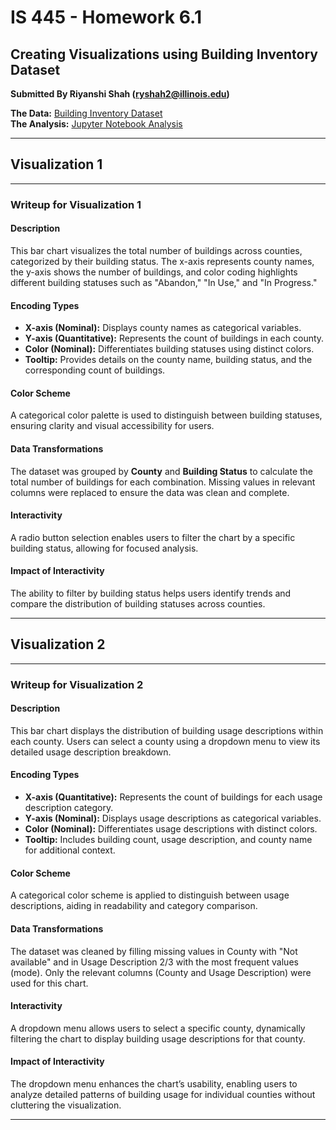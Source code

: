 
# IS 445 - Homework 6.1
## Creating Visualizations using Building Inventory Dataset

**Submitted By Riyanshi Shah (ryshah2@illinois.edu)**

**The Data:** [Building Inventory Dataset](https://raw.githubusercontent.com/UIUC-iSchool-DataViz/is445_data/main/building_inventory.csv)  
**The Analysis:** [Jupyter Notebook Analysis](https://github.com/riyanshi29/is-445-homework6.1/blob/main/Workbook.ipynb)

---

## Visualization 1

<div id="chart1-container"></div>

<script src="https://cdn.jsdelivr.net/npm/vega@5"></script>
<script src="https://cdn.jsdelivr.net/npm/vega-lite@5"></script>
<script src="https://cdn.jsdelivr.net/npm/vega-embed@6"></script>

<script>
  vegaEmbed('#chart1-container', 'chart1.json').catch(console.error);
</script>

---

### **Writeup for Visualization 1**

#### Description  
This bar chart visualizes the total number of buildings across counties, categorized by their building status. The x-axis represents county names, the y-axis shows the number of buildings, and color coding highlights different building statuses such as "Abandon," "In Use," and "In Progress."

#### Encoding Types  
- **X-axis (Nominal):** Displays county names as categorical variables.  
- **Y-axis (Quantitative):** Represents the count of buildings in each county.  
- **Color (Nominal):** Differentiates building statuses using distinct colors.  
- **Tooltip:** Provides details on the county name, building status, and the corresponding count of buildings.

#### Color Scheme  
A categorical color palette is used to distinguish between building statuses, ensuring clarity and visual accessibility for users.

#### Data Transformations  
The dataset was grouped by **County** and **Building Status** to calculate the total number of buildings for each combination. Missing values in relevant columns were replaced to ensure the data was clean and complete.

#### Interactivity  
A radio button selection enables users to filter the chart by a specific building status, allowing for focused analysis.

#### Impact of Interactivity  
The ability to filter by building status helps users identify trends and compare the distribution of building statuses across counties.

---

## Visualization 2

<div id="chart2-container"></div>

<script>
  vegaEmbed('#chart2-container', 'chart2.json').catch(console.error);
</script>

---

### **Writeup for Visualization 2**

#### Description  
This bar chart displays the distribution of building usage descriptions within each county. Users can select a county using a dropdown menu to view its detailed usage description breakdown.

#### Encoding Types  
- **X-axis (Quantitative):** Represents the count of buildings for each usage description category.  
- **Y-axis (Nominal):** Displays usage descriptions as categorical variables.  
- **Color (Nominal):** Differentiates usage descriptions with distinct colors.  
- **Tooltip:** Includes building count, usage description, and county name for additional context.

#### Color Scheme  
A categorical color scheme is applied to distinguish between usage descriptions, aiding in readability and category comparison.

#### Data Transformations  
The dataset was cleaned by filling missing values in County with "Not available" and in Usage Description 2/3 with the most frequent values (mode). Only the relevant columns (County and Usage Description) were used for this chart.

#### Interactivity  
A dropdown menu allows users to select a specific county, dynamically filtering the chart to display building usage descriptions for that county.

#### Impact of Interactivity  
The dropdown menu enhances the chart’s usability, enabling users to analyze detailed patterns of building usage for individual counties without cluttering the visualization.

---

